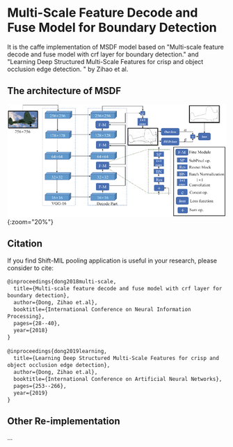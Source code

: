 # Multi-Scale Feature Decode and Fuse Model for Boundary Detection

It is the caffe implementation of MSDF model based on "Multi-scale feature decode and fuse model with crf layer for boundary detection." and "Learning Deep Structured Multi-Scale Features for crisp and object occlusion edge detection. " by Zihao et al.

## The architecture of MSDF

![](MSDF_arch.png){:zoom="20%"}

## Citation
If you find Shift-MIL pooling application is useful in your research, please consider to cite:

	@inproceedings{dong2018multi-scale,
	  title={Multi-scale feature decode and fuse model with crf layer for boundary detection},
	  author={Dong, Zihao et.al},
	  booktitle={International Conference on Neural Information Processing},
	  pages={28--40},
	  year={2018}
	}
 
 	@inproceedings{dong2019learning,
	  title={Learning Deep Structured Multi-Scale Features for crisp and object occlusion edge detection},
	  author={Dong, Zihao et.al},
	  booktitle={International Conference on Artificial Neural Networks},
	  pages={253--266},
	  year={2019}
	}
  

## Other Re-implementation
...
